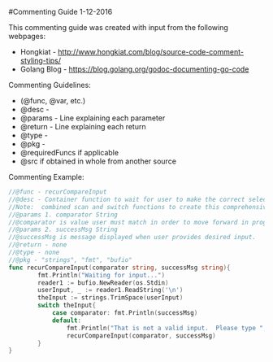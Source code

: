 #Commenting Guide 1-12-2016

This commenting guide was created with input from the following webpages:

* Hongkiat - http://www.hongkiat.com/blog/source-code-comment-styling-tips/ 
* Golang Blog - https://blog.golang.org/godoc-documenting-go-code

Commenting Guidelines:

* (@func, @var, etc.)
* @desc -
* @params - Line explaining each parameter
* @return - Line explaining each return
* @type -
* @pkg -
* @requiredFuncs if applicable
* @src if obtained in whole from another source

Commenting Example:
```Go
//@func - recurCompareInput
//@desc - Container function to wait for user to make the correct selection
//Note:  combined scan and switch functions to create this comprehensive func
//@params 1. comparator String
//@comparator is value user must match in order to move forward in program
//@params 2. successMsg String
//@successMsg is message displayed when user provides desired input.
//@return - none
//@type - none
//@pkg - "strings", "fmt", "bufio"
func recurCompareInput(comparator string, successMsg string){
		fmt.Println("Waiting for input...")
		reader1 := bufio.NewReader(os.Stdin)
		userInput, _ := reader1.ReadString('\n')
		theInput := strings.TrimSpace(userInput)
		switch theInput{
			case comparator: fmt.Println(successMsg)
			default:
				fmt.Println("That is not a valid input.  Please type ",comparator," to continue.")
				recurCompareInput(comparator, successMsg)
		}
}
```
